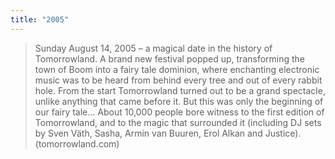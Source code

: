 ```yaml
---
title: "2005"
---
```

>Sunday August 14, 2005 – a magical date in the history of Tomorrowland. A brand new festival popped up, transforming the town of Boom into a fairy tale dominion, where enchanting electronic music was to be heard from behind every tree and out of every rabbit hole. From the start Tomorrowland turned out to be a grand spectacle, unlike anything that came before it. But this was only the beginning of our fairy tale... About 10,000 people bore witness to the first edition of Tomorrowland, and to the magic that surrounded it (including DJ sets by Sven Väth, Sasha, Armin van Buuren, Erol Alkan and Justice).
(tomorrowland.com)

